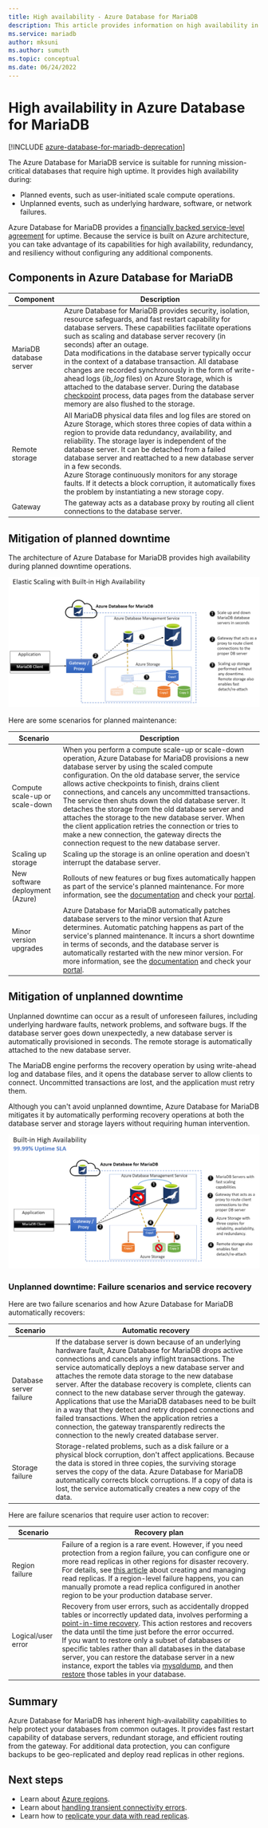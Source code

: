 ```yaml
---
title: High availability - Azure Database for MariaDB
description: This article provides information on high availability in Azure Database for MariaDB.
ms.service: mariadb
author: mksuni
ms.author: sumuth
ms.topic: conceptual
ms.date: 06/24/2022
---
```


# High availability in Azure Database for MariaDB

[!INCLUDE [azure-database-for-mariadb-deprecation](includes/azure-database-for-mariadb-deprecation.md)]

The Azure Database for MariaDB service is suitable for running mission-critical databases that require high uptime. It provides high availability during:

- Planned events, such as user-initiated scale compute operations.
- Unplanned events, such as underlying hardware, software, or network failures.

Azure Database for MariaDB provides a [financially backed service-level agreement](https://azure.microsoft.com/support/legal/sla/MariaDB) for uptime. Because the service is built on Azure architecture, you can take advantage of its capabilities for high availability, redundancy, and resiliency without configuring any additional components.

## Components in Azure Database for MariaDB

| Component | Description|
| ------------ | ----------- |
| MariaDB database server | Azure Database for MariaDB provides security, isolation, resource safeguards, and fast restart capability for database servers. These capabilities facilitate operations such as scaling and database server recovery (in seconds) after an outage. <br/>Data modifications in the database server typically occur in the context of a database transaction. All database changes are recorded synchronously in the form of write-ahead logs (*ib_log* files) on Azure Storage, which is attached to the database server. During the database [checkpoint](https://mariadb.com/kb/innodb-redo-log/#checkpoints) process, data pages from the database server memory are also flushed to the storage. |
| Remote storage | All MariaDB physical data files and log files are stored on Azure Storage, which stores three copies of data within a region to provide data redundancy, availability, and reliability. The storage layer is independent of the database server. It can be detached from a failed database server and reattached to a new database server in a few seconds. <br/>Azure Storage continuously monitors for any storage faults. If it detects a block corruption, it automatically fixes the problem by instantiating a new storage copy. |
| Gateway | The gateway acts as a database proxy by routing all client connections to the database server. |

## Mitigation of planned downtime

The architecture of Azure Database for MariaDB provides high availability during planned downtime operations.

![Diagram of elastic scaling in Azure Database for MariaDB.](./media/concepts-high-availability/elastic-scaling-mariadb-server.png)

Here are some scenarios for planned maintenance:

| Scenario | Description|
| ------------ | ----------- |
| Compute scale-up or scale-down | When you perform a compute scale-up or scale-down operation, Azure Database for MariaDB provisions a new database server by using the scaled compute configuration. On the old database server, the service allows active checkpoints to finish, drains client connections, and cancels any uncommitted transactions. The service then shuts down the old database server. It detaches the storage from the old database server and attaches the storage to the new database server. When the client application retries the connection or tries to make a new connection, the gateway directs the connection request to the new database server.|
| Scaling up storage | Scaling up the storage is an online operation and doesn't interrupt the database server.|
| New software deployment (Azure) | Rollouts of new features or bug fixes automatically happen as part of the service's planned maintenance. For more information, see the [documentation](concepts-monitoring.md#planned-maintenance-notification) and check your [portal](https://aka.ms/servicehealthpm).|
| Minor version upgrades | Azure Database for MariaDB automatically patches database servers to the minor version that Azure determines. Automatic patching happens as part of the service's planned maintenance. It incurs a short downtime in terms of seconds, and the database server is automatically restarted with the new minor version. For more information, see the [documentation](concepts-monitoring.md#planned-maintenance-notification) and check your [portal](https://aka.ms/servicehealthpm).|

## Mitigation of unplanned downtime

Unplanned downtime can occur as a result of unforeseen failures, including underlying hardware faults, network problems, and software bugs. If the database server goes down unexpectedly, a new database server is automatically provisioned in seconds. The remote storage is automatically attached to the new database server.

The MariaDB engine performs the recovery operation by using write-ahead log and database files, and it opens the database server to allow clients to connect. Uncommitted transactions are lost, and the application must retry them.

Although you can't avoid unplanned downtime, Azure Database for MariaDB mitigates it by automatically performing recovery operations at both the database server and storage layers without requiring human intervention.

![Diagram of high availability in Azure Database for MariaDB.](./media/concepts-high-availability/availability-mariadb-server.png)

### Unplanned downtime: Failure scenarios and service recovery

Here are two failure scenarios and how Azure Database for MariaDB automatically recovers:

| Scenario | Automatic recovery |
| ---------- | ---------- |
| Database server failure | If the database server is down because of an underlying hardware fault, Azure Database for MariaDB drops active connections and cancels any inflight transactions. The service automatically deploys a new database server and attaches the remote data storage to the new database server. After the database recovery is complete, clients can connect to the new database server through the gateway. <br />Applications that use the MariaDB databases need to be built in a way that they detect and retry dropped connections and failed transactions. When the application retries a connection, the gateway transparently redirects the connection to the newly created database server. |
| Storage failure | Storage-related problems, such as a disk failure or a physical block corruption, don't affect applications. Because the data is stored in three copies, the surviving storage serves the copy of the data. Azure Database for MariaDB automatically corrects block corruptions. If a copy of data is lost, the service automatically creates a new copy of the data. |

Here are failure scenarios that require user action to recover:

| Scenario | Recovery plan |
| ---------- | ---------- |
| Region failure | Failure of a region is a rare event. However, if you need protection from a region failure, you can configure one or more read replicas in other regions for disaster recovery. For details, see [this article](howto-read-replicas-portal.md) about creating and managing read replicas. If a region-level failure happens, you can manually promote a read replica configured in another region to be your production database server. |
| Logical/user error | Recovery from user errors, such as accidentally dropped tables or incorrectly updated data, involves performing a [point-in-time recovery](concepts-backup.md). This action restores and recovers the data until the time just before the error occurred.<br> If you want to restore only a subset of databases or specific tables rather than all databases in the database server, you can restore the database server in a new instance, export the tables via [mysqldump](howto-migrate-dump-restore.md), and then [restore](howto-migrate-dump-restore.md#restore-your-mariadb-database) those tables in your database. |

## Summary

Azure Database for MariaDB has inherent high-availability capabilities to help protect your databases from common outages. It provides fast restart capability of database servers, redundant storage, and efficient routing from the gateway. For additional data protection, you can configure backups to be geo-replicated and deploy read replicas in other regions.

## Next steps

- Learn about [Azure regions](../availability-zones/az-overview.md).
- Learn about [handling transient connectivity errors](concepts-connectivity.md).
- Learn how to [replicate your data with read replicas](howto-read-replicas-portal.md).
